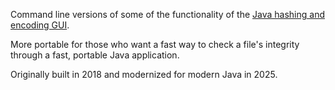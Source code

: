 Command line versions of some of the functionality of the [Java hashing and encoding GUI](https://github.com/rawr51919/java-hashing-and-encoding-gui-2018-updated-2025).

More portable for those who want a fast way to check a file's integrity through a fast, portable Java application.

Originally built in 2018 and modernized for modern Java in 2025.
